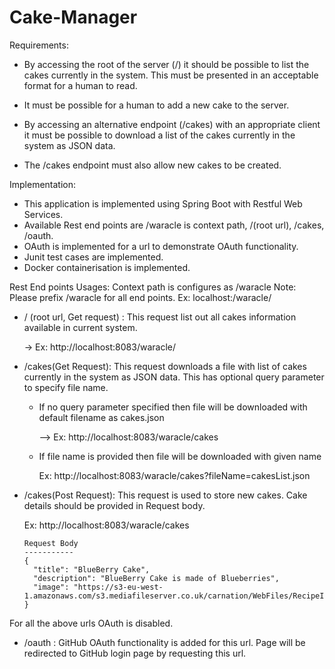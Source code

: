 # Cake-Manager
Requirements:
* By accessing the root of the server (/) it should be possible to list the cakes currently in the system. This must be presented in an acceptable format for a human to read.

* It must be possible for a human to add a new cake to the server.

* By accessing an alternative endpoint (/cakes) with an appropriate client it must be possible to download a list of
the cakes currently in the system as JSON data.

* The /cakes endpoint must also allow new cakes to be created.

Implementation:
* This application is implemented using Spring Boot with Restful Web Services.
* Available Rest end points are /waracle is context path, /(root url), /cakes, /oauth.
* OAuth is implemented for a url to demonstrate OAuth functionality.
* Junit test cases are implemented.
* Docker containerisation is implemented.

Rest End points Usages:
Context path is configures as /waracle
Note: Please prefix /waracle for all end points. Ex: localhost:<port>/waracle/<endpoints>

* / (root url, Get request) : This request list out all cakes information available in current system.
   
   -> Ex: http://localhost:8083/waracle/
* /cakes(Get Request): This request downloads a file with list of cakes currently in the system as JSON data. This has optional query parameter to specify file name.
    * If no query parameter specified then file will be downloaded with default filename as cakes.json
   
      --> Ex: http://localhost:8083/waracle/cakes
    * If file name is provided then file will be downloaded with given name
   
      Ex: http://localhost:8083/waracle/cakes?fileName=cakesList.json
* /cakes(Post Request): This request is used to store new cakes. Cake details should be provided in Request body.
   
    Ex: http://localhost:8083/waracle/cakes 
   
      Request Body
      -----------
      {
        "title": "BlueBerry Cake",
        "description": "BlueBerry Cake is made of Blueberries",
        "image": "https://s3-eu-west-1.amazonaws.com/s3.mediafileserver.co.uk/carnation/WebFiles/RecipeImages/lemoncheesecake_lg.jpg"
      }
      
For all the above urls OAuth is disabled.
* /oauth : GitHub OAuth functionality is added for this url. Page will be redirected to GitHub login page by requesting this url.
